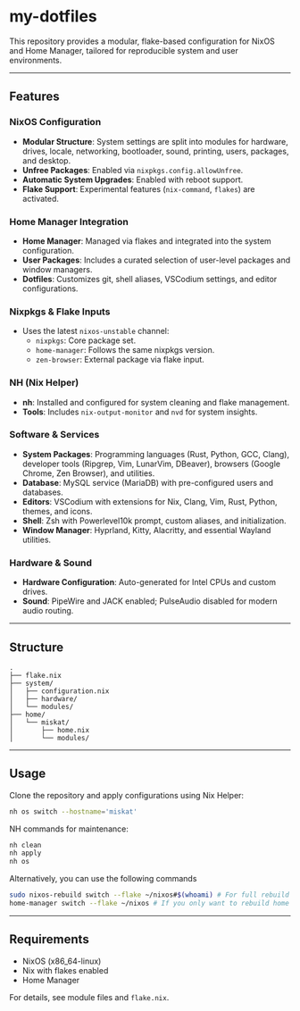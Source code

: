 # my-dotfiles

This repository provides a modular, flake-based configuration for NixOS and Home Manager, tailored for reproducible system and user environments.

---

## Features

### NixOS Configuration
- **Modular Structure**: System settings are split into modules for hardware, drives, locale, networking, bootloader, sound, printing, users, packages, and desktop.
- **Unfree Packages**: Enabled via `nixpkgs.config.allowUnfree`.
- **Automatic System Upgrades**: Enabled with reboot support.
- **Flake Support**: Experimental features (`nix-command`, `flakes`) are activated.

### Home Manager Integration
- **Home Manager**: Managed via flakes and integrated into the system configuration.
- **User Packages**: Includes a curated selection of user-level packages and window managers.
- **Dotfiles**: Customizes git, shell aliases, VSCodium settings, and editor configurations.

### Nixpkgs & Flake Inputs
- Uses the latest `nixos-unstable` channel:
  - `nixpkgs`: Core package set.
  - `home-manager`: Follows the same nixpkgs version.
  - `zen-browser`: External package via flake input.

### NH (Nix Helper)
- **nh**: Installed and configured for system cleaning and flake management.
- **Tools**: Includes `nix-output-monitor` and `nvd` for system insights.

### Software & Services
- **System Packages**: Programming languages (Rust, Python, GCC, Clang), developer tools (Ripgrep, Vim, LunarVim, DBeaver), browsers (Google Chrome, Zen Browser), and utilities.
- **Database**: MySQL service (MariaDB) with pre-configured users and databases.
- **Editors**: VSCodium with extensions for Nix, Clang, Vim, Rust, Python, themes, and icons.
- **Shell**: Zsh with Powerlevel10k prompt, custom aliases, and initialization.
- **Window Manager**: Hyprland, Kitty, Alacritty, and essential Wayland utilities.

### Hardware & Sound
- **Hardware Configuration**: Auto-generated for Intel CPUs and custom drives.
- **Sound**: PipeWire and JACK enabled; PulseAudio disabled for modern audio routing.

---

## Structure

```
.
├── flake.nix
├── system/
│   ├── configuration.nix
│   ├── hardware/
│   └── modules/
├── home/
│   └── miskat/
│       ├── home.nix
│       └── modules/
```

---

## Usage

Clone the repository and apply configurations using Nix Helper:
```sh
nh os switch --hostname='miskat'
```
NH commands for maintenance:

```sh
nh clean
nh apply
nh os
```

Alternatively, you can use the following commands
```sh
sudo nixos-rebuild switch --flake ~/nixos#$(whoami) # For full rebuild
home-manager switch --flake ~/nixos # If you only want to rebuild home packages
```

---

## Requirements

- NixOS (x86_64-linux)
- Nix with flakes enabled
- Home Manager

For details, see module files and `flake.nix`.
